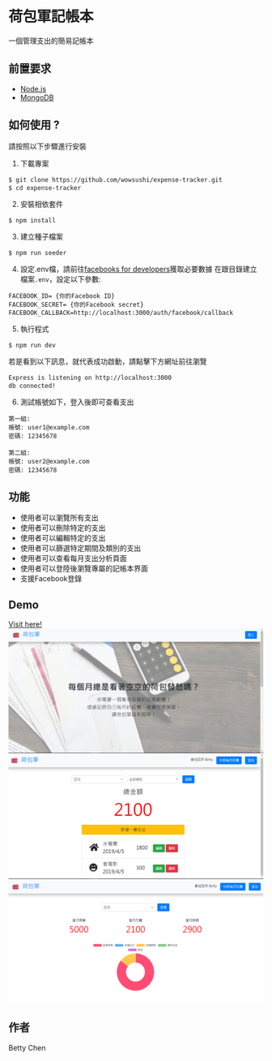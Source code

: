 # 荷包軍記帳本
一個管理支出的簡易記帳本

## 前置要求
+ [Node.js](https://nodejs.org/en/)
+ [MongoDB](https://www.mongodb.com/)


## 如何使用 ? 
請按照以下步驟進行安裝

1. 下載專案
```
$ git clone https://github.com/wowsushi/expense-tracker.git
$ cd expense-tracker
```

2. 安裝相依套件
```
$ npm install
```

3. 建立種子檔案
```
$ npm run seeder
```

4. 設定.env檔，請前往[facebooks for developers](https://developers.facebook.com/)獲取必要數據
在跟目錄建立檔案`.env`，設定以下參數:
```
FACEBOOK_ID= {你的Facebook ID}
FACEBOOK_SECRET= {你的Facebook secret}
FACEBOOK_CALLBACK=http://localhost:3000/auth/facebook/callback
```

5. 執行程式 
```
$ npm run dev
```
若是看到以下訊息，就代表成功啟動，請點擊下方網址前往瀏覽
```
Express is listening on http://localhost:3000
db connected!
```

6. 測試帳號如下，登入後即可查看支出
```
第一組: 
帳號: user1@example.com
密碼: 12345678

第二組:
帳號: user2@example.com
密碼: 12345678
```

## 功能
+ 使用者可以瀏覽所有支出
+ 使用者可以刪除特定的支出
+ 使用者可以編輯特定的支出
+ 使用者可以篩選特定期間及類別的支出
+ 使用者可以查看每月支出分析頁面
+ 使用者可以登陸後瀏覽專屬的記帳本界面
+ 支援Facebook登錄

## Demo
[Visit here!](https://limitless-atoll-92986.herokuapp.com/)
![sample1](https://github.com/wowsushi/expense-tracker/blob/master/public/imgs/sample1.png?raw=true)
![sample2](https://github.com/wowsushi/expense-tracker/blob/master/public/imgs/sample2.png?raw=true)
![sample3](https://github.com/wowsushi/expense-tracker/blob/master/public/imgs/sample3.png?raw=true)


## 作者
Betty Chen


